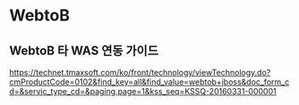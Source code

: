 # WebtoB
## WebtoB 타 WAS 연동 가이드
https://technet.tmaxsoft.com/ko/front/technology/viewTechnology.do?cmProductCode=0102&find_key=all&find_value=webtob+jboss&doc_form_cd=&servic_type_cd=&paging.page=1&kss_seq=KSSQ-20160331-000001 <br>
